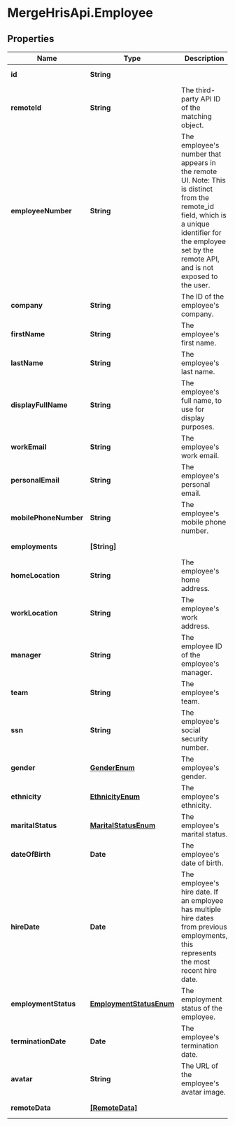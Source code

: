 # MergeHrisApi.Employee

## Properties

Name | Type | Description | Notes
------------ | ------------- | ------------- | -------------
**id** | **String** |  | [optional] [readonly] 
**remoteId** | **String** | The third-party API ID of the matching object. | [optional] 
**employeeNumber** | **String** | The employee&#39;s number that appears in the remote UI. Note: This is distinct from the remote_id field, which is a unique identifier for the employee set by the remote API, and is not exposed to the user. | [optional] 
**company** | **String** | The ID of the employee&#39;s company. | [optional] 
**firstName** | **String** | The employee&#39;s first name. | [optional] 
**lastName** | **String** | The employee&#39;s last name. | [optional] 
**displayFullName** | **String** | The employee&#39;s full name, to use for display purposes. | [optional] 
**workEmail** | **String** | The employee&#39;s work email. | [optional] 
**personalEmail** | **String** | The employee&#39;s personal email. | [optional] 
**mobilePhoneNumber** | **String** | The employee&#39;s mobile phone number. | [optional] 
**employments** | **[String]** |  | [optional] [readonly] 
**homeLocation** | **String** | The employee&#39;s home address. | [optional] 
**workLocation** | **String** | The employee&#39;s work address. | [optional] 
**manager** | **String** | The employee ID of the employee&#39;s manager. | [optional] 
**team** | **String** | The employee&#39;s team. | [optional] 
**ssn** | **String** | The employee&#39;s social security number. | [optional] 
**gender** | [**GenderEnum**](GenderEnum.md) | The employee&#39;s gender. | [optional] 
**ethnicity** | [**EthnicityEnum**](EthnicityEnum.md) | The employee&#39;s ethnicity. | [optional] 
**maritalStatus** | [**MaritalStatusEnum**](MaritalStatusEnum.md) | The employee&#39;s marital status. | [optional] 
**dateOfBirth** | **Date** | The employee&#39;s date of birth. | [optional] 
**hireDate** | **Date** | The employee&#39;s hire date. If an employee has multiple hire dates from previous employments, this represents the most recent hire date. | [optional] 
**employmentStatus** | [**EmploymentStatusEnum**](EmploymentStatusEnum.md) | The employment status of the employee. | [optional] 
**terminationDate** | **Date** | The employee&#39;s termination date. | [optional] 
**avatar** | **String** | The URL of the employee&#39;s avatar image. | [optional] 
**remoteData** | [**[RemoteData]**](RemoteData.md) |  | [optional] [readonly] 



